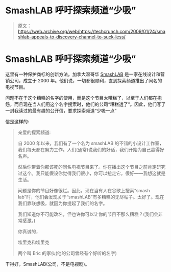 # SmashLAB 呼吁探索频道“少吸”

> 原文：<https://web.archive.org/web/https://techcrunch.com/2009/01/24/smashlab-appeals-to-discovery-channel-to-suck-less/>

# SmashLAB 呼吁探索频道“少吸”

这里有一种保护商标的创新方法。加拿大温哥华 [SmashLAB](https://web.archive.org/web/20221005221905/http://www.smashlab.com/) 是一家在线设计和营销公司，成立于 2000 年。他们说，一切都很顺利，直到探索频道推出了同名的电视节目。

问题不在于这个糟糕的名字的使用，而是这个节目太糟糕了，以至于人们都在抱怨，而且现在当人们用这个名字搜索时，他们的公司“糟糕透了”。因此，他们写了一封我读过的最有趣的公开信，要求探索频道“少吸一点”

信是这样的:

> 亲爱的探索频道:
> 
> 自 2000 年以来，我们有了一个名为 smashLAB 的不错的小设计工作室，我们每天都在努力工作。人们(通常)说我们的好话，我们开始为自己赢得好名声。
> 
> 然后你带着你那该死的同名电视节目来了。你在播出这个节目之前肯定研究过这个。我只能假设你觉得我们很小，你可以挖走它。很好——我想这就是生活。
> 
> 问题是你的节目好像很烂。因此，现在当有人在谷歌上搜索“smash lab”时，他们会发现关于“smashLAB”有多糟糕的无尽帖子。太好了。现在我们靠联想吸，就因为你提起了我们的名字。
> 
> 我们知道你不可能改名，但也许你可以让你的节目不那么糟糕？(我们会非常感激。)
> 
> 你真诚的，
> 
> 埃里克和埃里克
> 
> 两个叫 Eric
> 的家伙(他的公司曾经有个好听的名字)

干得好，SmashLAB(公司，不是电视剧)。